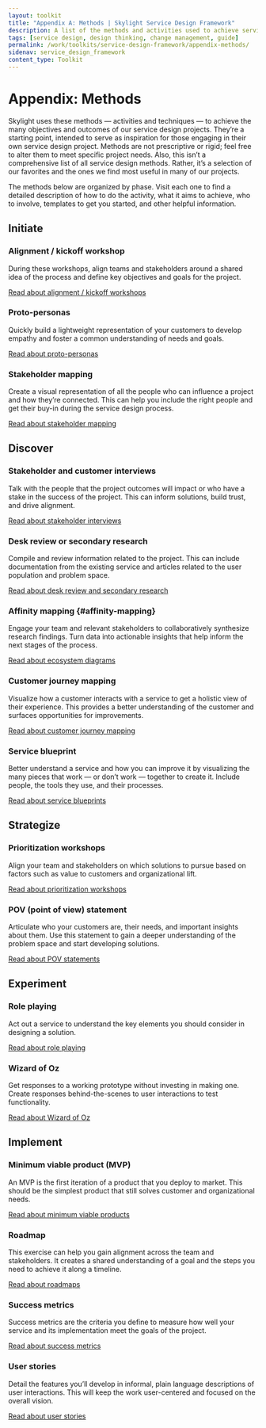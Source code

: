 ```yaml
---
layout: toolkit
title: "Appendix A: Methods | Skylight Service Design Framework"
description: A list of the methods and activities used to achieve service design outcomes in each phase of a project.
tags: [service design, design thinking, change management, guide]
permalink: /work/toolkits/service-design-framework/appendix-methods/
sidenav: service_design_framework
content_type: Toolkit
---
```


# Appendix: Methods

Skylight uses these methods — activities and techniques — to achieve the many objectives and outcomes of our service design projects. They’re a starting point, intended to serve as inspiration for those engaging in their own service design project. Methods are not prescriptive or rigid; feel free to alter them to meet specific project needs. Also, this isn’t a comprehensive list of all service design methods. Rather, it’s a selection of our favorites and the ones we find most useful in many of our projects.

The methods below are organized by phase. Visit each one to find a detailed description of how to do the activity, what it aims to achieve, who to involve, templates to get you started, and other helpful information.

## Initiate

### Alignment / kickoff workshop

During these workshops, align teams and stakeholders around a shared idea of the process and define key objectives and goals for the project.

[Read about alignment / kickoff workshops<i class="fal fa-long-arrow-right ml-2" aria-hidden="true"></i>](/work/toolkits/service-design-framework/methods/alignment-kickoff-workshop/)

### Proto-personas

Quickly build a lightweight representation of your customers to develop empathy and foster a common understanding of needs and goals.

[Read about proto-personas<i class="fal fa-long-arrow-right ml-2" aria-hidden="true"></i>](/work/toolkits/service-design-framework/methods/proto-personas/)

### Stakeholder mapping

Create a visual representation of all the people who can influence a project and how they’re connected. This can help you include the right people and get their buy-in during the service design process.

[Read about stakeholder mapping<i class="fal fa-long-arrow-right ml-2" aria-hidden="true"></i>](/work/toolkits/service-design-framework/methods/stakeholder-mapping/)

## Discover

### Stakeholder and customer interviews

Talk with the people that the project outcomes will impact or who have a stake in the success of the project. This can inform solutions, build trust, and drive alignment.

[Read about stakeholder interviews<i class="fal fa-long-arrow-right ml-2" aria-hidden="true"></i>](/work/toolkits/service-design-framework/methods/stakeholder-and-customer-interviews/)

### Desk review or secondary research

Compile and review information related to the project. This can include documentation from the existing service and articles related to the user population and problem space.

[Read about desk review and secondary research<i class="fal fa-long-arrow-right ml-2" aria-hidden="true"></i>](/work/toolkits/service-design-framework/methods/desk-review-or-secondary-research/)

### Affinity mapping {#affinity-mapping}

Engage your team and relevant stakeholders to collaboratively synthesize research findings. Turn data into actionable insights that help inform the next stages of the process.

[Read about ecosystem diagrams<i class="fal fa-long-arrow-right ml-2" aria-hidden="true"></i>](/work/toolkits/service-design-framework/methods/affinity-mapping/)

### Customer journey mapping

Visualize how a customer interacts with a service to get a holistic view of their experience. This provides a better understanding of the customer and surfaces opportunities for improvements.

[Read about customer journey mapping<i class="fal fa-long-arrow-right ml-2" aria-hidden="true"></i>](/work/toolkits/service-design-framework/methods/customer-journey-mapping/)

### Service blueprint

Better understand a service and how you can improve it by visualizing the many pieces that work — or don’t work — together to create it. Include people, the tools they use, and their processes.

[Read about service blueprints<i class="fal fa-long-arrow-right ml-2" aria-hidden="true"></i>](/work/toolkits/service-design-framework/methods/service-blueprint/)

## Strategize

### Prioritization workshops

Align your team and stakeholders on which solutions to pursue based on factors such as value to customers and organizational lift.

[Read about prioritization workshops<i class="fal fa-long-arrow-right ml-2" aria-hidden="true"></i> ](/work/toolkits/service-design-framework/methods/prioritization-workshop/)

### POV (point of view) statement

Articulate who your customers are, their needs, and important insights about them. Use this statement to gain a deeper understanding of the problem space and start developing solutions.

[Read about POV statements<i class="fal fa-long-arrow-right ml-2" aria-hidden="true"></i> ](/work/toolkits/service-design-framework/methods/pov-statement/)

## Experiment

### Role playing

Act out a service to understand the key elements you should consider in designing a solution.

[Read about role playing<i class="fal fa-long-arrow-right ml-2" aria-hidden="true"></i>](/work/toolkits/service-design-framework/methods/role-playing/)

### Wizard of Oz

Get responses to a working prototype without investing in making one. Create responses behind-the-scenes to user interactions to test functionality.

[Read about Wizard of Oz<i class="fal fa-long-arrow-right ml-2" aria-hidden="true"></i> ](/work/toolkits/service-design-framework/methods/wizard-of-oz/)

## Implement

### Minimum viable product (MVP)

An MVP is the first iteration of a product that you deploy to market. This should be the simplest product that still solves customer and organizational needs.

[Read about minimum viable products<i class="fal fa-long-arrow-right ml-2" aria-hidden="true"></i>](/work/toolkits/service-design-framework/methods/minimum-viable-product/)

### Roadmap

This exercise can help you gain alignment across the team and stakeholders. It creates a shared understanding of a goal and the steps you need to achieve it along a timeline.

[Read about roadmaps<i class="fal fa-long-arrow-right ml-2" aria-hidden="true"></i>](/work/toolkits/service-design-framework/methods/roadmap/)

### Success metrics

Success metrics are the criteria you define to measure how well your service and its implementation meet the goals of the project.

[Read about success metrics<i class="fal fa-long-arrow-right ml-2" aria-hidden="true"></i> ](/work/toolkits/service-design-framework/methods/success-metrics/)

### User stories

Detail the features you’ll develop in informal, plain language descriptions of user interactions. This will keep the work user-centered and focused on the overall vision.

[Read about user stories<i class="fal fa-long-arrow-right ml-2" aria-hidden="true"></i> ](/work/toolkits/service-design-framework/methods/user-stories/)
